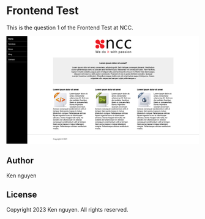 # Frontend Test
This is the question 1 of the Frontend Test at NCC.


![screen shot 2017-03-16 at 6 18 48 pm](./Screenshot.png)

## Author

Ken nguyen

## License

Copyright 2023 Ken nguyen. All rights reserved.
